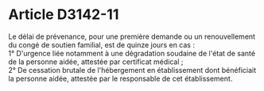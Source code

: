 # Article D3142-11

  
Le délai de prévenance, pour une première demande ou un renouvellement du congé de soutien familial, est de quinze jours en cas :   
1° D'urgence liée notamment à une dégradation soudaine de l'état de santé de la personne aidée, attestée par certificat médical ;   
2° De cessation brutale de l'hébergement en établissement dont bénéficiait la personne aidée, attestée par le responsable de cet établissement.